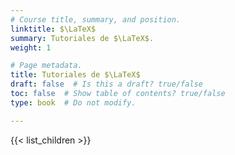 ```yaml
---
# Course title, summary, and position.
linktitle: $\LaTeX$
summary: Tutoriales de $\LaTeX$.
weight: 1

# Page metadata.
title: Tutoriales de $\LaTeX$
draft: false  # Is this a draft? true/false
toc: false  # Show table of contents? true/false
type: book  # Do not modify.

---
```


{{< list_children >}}